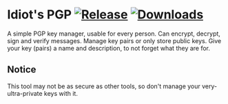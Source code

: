 # Idiot's PGP [![Release](https://img.shields.io/github/v/release/GraxCode/threadtear)](https://github.com/GraxCode/idiots-pgp/releases) [![Downloads](https://img.shields.io/github/downloads/GraxCode/threadtear/total)](https://github.com/GraxCode/threadtear/releases)
A simple PGP key manager, usable for every person. Can encrypt, decrypt, sign and verify messages. 
Manage key pairs or only store public keys. Give your key (pairs) a name and description, to not forget what they are for.

## Notice
This tool may not be as secure as other tools, so don't manage your very-ultra-private keys with it.